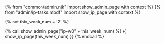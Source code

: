 {% from "common/admin.njk" import show_admin_page with context %}
{% from "admin/ip-tasks.mbdf" import show_ip_page  with context %}

{% set this_week_num = '2' %}

{% call show_admin_page("ip-w0" + this_week_num) %}
{{ show_ip_page(this_week_num) }}
{% endcall %}

